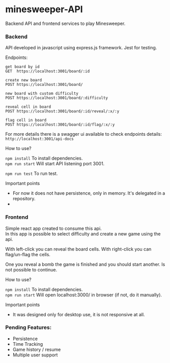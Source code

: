 # minesweeper-API

Backend API and frontend services to play Minesweeper.

### Backend  
API developed in javascript using express.js framework.
Jest for testing.

Endpoints:
```
get board by id
GET  https://localhost:3001/board/:id

create new board 
POST https://localhost:3001/board/ 

new board with custom difficulty
POST https://localhost:3001/board/:difficulty

reveal cell in board
POST https://localhost:3001/board/:id/reveal/:x/:y  

flag cell in board 
POST https://localhost:3001/board/:id/flag/:x/:y 
```   
  
For more details there is a swagger ui available to check endpoints details:  
`http://localhost:3001/api-docs`

How to use?

`npm install` To install dependencies.  
`npm run start` Will start API listening port 3001.  

`npm run test` To run test.  

Important points
- For now it does not have persistence, only in memory. It's delegated in a repository.
- 

### Frontend
Simple react app created to consume this api.  
In this app is possible to select difficulty and create a new game using the api.

With left-click you can reveal the board cells.
With right-click you can flag/un-flag the cells.

One you reveal a bomb the game is finished and you should start another. Is not possible to continue.
  
How to use?  
  
`npm install` To install dependencies.  
`npm run start` Will open localhost:3000/ in browser (if not, do it manually).   


Important points
- It was designed only for desktop use, it is not responsive at all.



### Pending Features:
- Persistence
- Time Tracking
- Game history / resume
- Multiple user support

